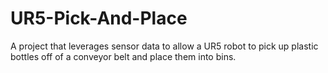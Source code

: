 # UR5-Pick-And-Place
A project that leverages sensor data to allow a UR5 robot to pick up plastic bottles off of a conveyor belt and place them into bins. 
